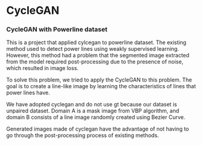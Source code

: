 # CycleGAN

### CycleGAN with Powerline dataset

This is a project that applied cylcegan to powerline dataset. The existing method used to detect power lines using weakly supervised learning.
However, this method had a problem that the segmented image extracted from the model required post-processing due to the presence of noise, which resulted in image loss.

To solve this problem, we tried to apply the CycleGAN to this problem. 
The goal is to create a line-like image by learning the characteristics of lines that power lines have.

We have adopted cyclegan and do not use gt because our dataset is unpaired dataset.
Domain A is a mask image from VBP algorithm, and domain B consists of a line image randomly created using Bezier Curve. 

Generated images made of cyclegan have the advantage of not having to go through the post-processing process of existing methods.


